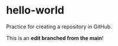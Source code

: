 # hello-world
Practice for creating a repository in GitHub.

This is an **edit branched from the main**!

